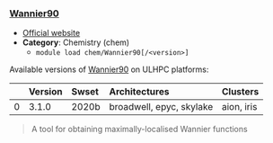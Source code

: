 ### [Wannier90](http://www.wannier.org)

* [Official website](http://www.wannier.org)
* __Category__: Chemistry (chem)
    -  `module load chem/Wannier90[/<version>]`

Available versions of [Wannier90](http://www.wannier.org) on ULHPC platforms:

|    | Version   | Swset   | Architectures            | Clusters   |
|---:|:----------|:--------|:-------------------------|:-----------|
|  0 | 3.1.0     | 2020b   | broadwell, epyc, skylake | aion, iris |

> A tool for obtaining maximally-localised Wannier functions
